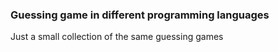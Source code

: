 ### Guessing game in different programming languages

Just a small collection of the same guessing games